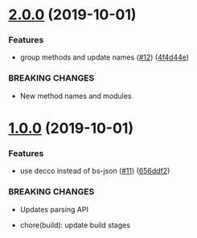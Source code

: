 # [2.0.0](https://github.com/believer/bs-sonos/compare/v1.0.0...v2.0.0) (2019-10-01)


### Features

* group methods and update names ([#12](https://github.com/believer/bs-sonos/issues/12)) ([4f4d44e](https://github.com/believer/bs-sonos/commit/4f4d44e))


### BREAKING CHANGES

* New method names and modules

# [1.0.0](https://github.com/believer/bs-sonos/compare/v0.1.1...v1.0.0) (2019-10-01)


### Features

* use decco instead of bs-json ([#11](https://github.com/believer/bs-sonos/issues/11)) ([656ddf2](https://github.com/believer/bs-sonos/commit/656ddf2))


### BREAKING CHANGES

* Updates parsing API

* chore(build): update build stages

